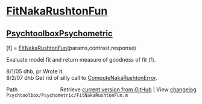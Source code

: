 # [FitNakaRushtonFun](FitNakaRushtonFun)
## [Psychtoolbox](Psychtoolbox)[Psychometric](Psychometric)

[f] = [FitNakaRushtonFun](FitNakaRushtonFun)(params,contrast,response)  
  
Evaluate model fit and return measure of goodness of fit (f).  
  
8/1/05    dhb, pr     Wrote it.  
8/2/07    dhb         Get rid of silly call to [ComputeNakaRushtonError](ComputeNakaRushtonError).  




<div class="code_header" style="text-align:right;">
  <span style="float:left;">Path&nbsp;&nbsp;</span> <span class="counter">Retrieve <a href=
  "https://raw.github.com/Psychtoolbox-3/Psychtoolbox-3/beta/Psychtoolbox/Psychometric/FitNakaRushtonFun.m">current version from GitHub</a> | View <a href=
  "https://github.com/Psychtoolbox-3/Psychtoolbox-3/commits/beta/Psychtoolbox/Psychometric/FitNakaRushtonFun.m">changelog</a></span>
</div>
<div class="code">
  <code>Psychtoolbox/Psychometric/FitNakaRushtonFun.m</code>
</div>

